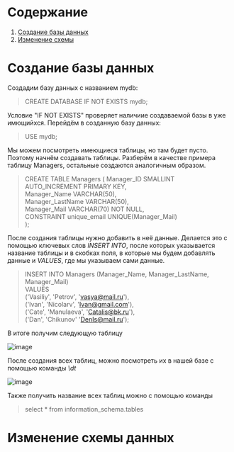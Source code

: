# Содержание
1. [Создание базы данных](https://github.com/Analyst-Vadim/SQL-Examples/blob/main/Basic%20level.md#создание-базы-данных)
2. [Изменение схемы]([url](https://github.com/Analyst-Vadim/SQL-Examples/blob/main/Basic%20level.md#изменение-схемы-данных))

# Создание базы данных 
Создадим базу данных с названием mydb:
> CREATE DATABASE IF NOT EXISTS mydb;

Условие "IF NOT EXISTS" проверяет наличиие создаваемой базы в уже имющийхся.
Перейдём в созданную базу данных:
> USE mydb;

Мы можем посмотреть имеющиеся таблицы, но там будет пусто. Поэтому начнём создавать таблицы.
Разберём в качестве примера таблицу Managers, остальные создаются аналогичным образом.
>CREATE TABLE Managers (
              Manager_ID SMALLINT AUTO_INCREMENT PRIMARY KEY, \
              Manager_Name VARCHAR(50), \
              Manager_LastName VARCHAR(50), \
              Manager_Mail VARCHAR(70) NOT NULL, \
              CONSTRAINT unique_email UNIQUE(Manager_Mail)\
                        );

После создания таблицы нужно добавить в неё данные. Делается это с помощью ключевых слов _INSERT INTO_, после которых указывается название таблицы и в скобках поля, в которые мы будем добавлять данные и _VALUES_, где мы указываем сами данные.

>INSERT INTO Managers (Manager_Name, Manager_LastName, Manager_Mail) \
>VALUES \
>('Vasiliy', 'Petrov', 'vasya@mail.ru'), \
>('Ivan', 'Nicolarv', 'Ivan@gmail.com'), \
>('Cate', 'Manulaeva', 'Catalis@bk.ru'), \
>('Dan', 'Chikunov' 'DenIs@mail.ru');

В итоге получим следующую таблицу

![image](https://github.com/Analyst-Vadim/SQL-Examples/assets/85847435/b99aef5a-e869-41eb-8d7c-78aa1a481bef)

После создания всех таблиц, можно посмотреть их в нашей базе с помощью команды _\dt_

![image](https://github.com/Analyst-Vadim/SQL-Examples/assets/85847435/09934ee9-324c-4ea0-8549-d829e8051c41)

Также получить название всех таблиц можно с помощью команды 
> select * from information_schema.tables

# Изменение схемы данных
